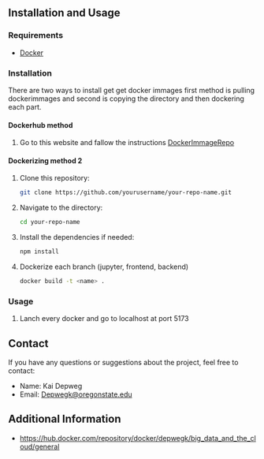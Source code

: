## Installation and Usage
### Requirements
- [Docker](https://www.docker.com/)

### Installation
There are two ways to install get get docker immages first method is pulling dockerimmages and second is copying the directory and then dockering each part.

#### Dockerhub method
1. Go to this website and fallow the instructions [DockerImmageRepo](https://hub.docker.com/repository/docker/depwegk/big_data_and_the_cloud/general)

#### Dockerizing method 2
1. Clone this repository:
    ```bash
    git clone https://github.com/yourusername/your-repo-name.git
    ```
2. Navigate to the directory:
    ```bash
    cd your-repo-name
    ```
3. Install the dependencies if needed:
    ```bash
    npm install
    ```
4. Dockerize each branch (jupyter, frontend, backend)
    ```bash
    docker build -t <name> .
    ```

### Usage
1. Lanch every docker and go to localhost at port 5173

## Contact
If you have any questions or suggestions about the project, feel free to contact:
- Name: Kai Depweg
- Email: Depwegk@oregonstate.edu

## Additional Information
- https://hub.docker.com/repository/docker/depwegk/big_data_and_the_cloud/general
